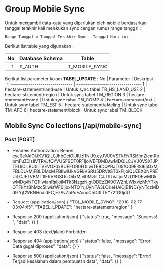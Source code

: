 # Group Mobile Sync

Untuk mengambil data-data yang diperlukan oleh mobile berdasarkan tanggal terakhir kali melakukan sync dengan rumus range tanggal :
```no-highlight
Range Tanggal = Tanggal Terakhir Sync - Tanggal Hari ini
```
Berikut list table yang digunakan :

No | Database Schema | Table
--:| ---- | -----------
 1 | S_AUTH  | T_MOBILE_SYNC

Berikut list parameter kolom **TABEL_UPDATE** :
No | Parameter 					     | Deskripsi
--:| ------------------------------- | ---------------------------------
 1 | hectare-statement/land-use 	 | Untuk sync tabel TR_HS_LAND_USE
 2 | hectare-statement/region  		 | Untuk sync tabel TM_REGION
 3 | hectare-statement/comp          | Untuk sync tabel TM_COMP
 4 | hectare-statement/est           | Untuk sync tabel TM_EST
 5 | hectare-statement/afdeling      | Untuk sync tabel TM_AFD
 6 | hectare-statement/block         | Untuk sync tabel TM_BLOCK

## Mobile Sync Collections [/api/mobile-sync]

### Post [POST]

+ Headers
	Authorization: Bearer eyJ0eXAiOiJKV1QiLCJhbGciOiJIUzI1NiJ9.eyJVU0VSTkFNRSI6ImZlcmRpbmFuZCIsIlVTRVJfQVVUSF9DT0RFIjoiVEFDMDAwMDQiLCJVU0VSX1JPTEUiOiJBU0lTVEVOX0xBUEFOR0FOIiwiTE9DQVRJT05fQ09ERSI6IjQxMjFBLDUxMjFBLDMxMjFBIiwiUkVGRkVSRU5DRV9ST0xFIjoiQUZEX0NPREUiLCJFTVBMT1lFRV9OSUsiOiIxMjM0MzIiLCJJTUVJIjoiMzU1NDEwMDkwMDg4NTQ1IiwianRpIjoiMTk3NzgzNjgtODEzZi00OWZhLWIxMzMtYTkyOTFkYzBhMzc5IiwiaWF0IjoxNTQ1NjUyNTA3LCJleHAiOjE1NDYyNTczMDd9.YjCWBNHoaidEC_EzAvZbPoEArucChO3LTEY72fG0jdU

+ Request (application/json)
	{
		"TGL_MOBILE_SYNC": "2018-02-17 03:04:05",
		"TABEL_UPDATE": "hectare-statement/region"
	}

+ Response 200 (application/json)
	{
		"status": true,
		"message": "Success! ",
		"data": {}
	}
+ Response 403 (text/plain)
	Forbidden

+ Response 404 (application/json)
	{
		"status": false,
		"message": "Error! Data gagal diproses",
		"data": {}
	}

+ Response 500 (application/json)
	{
		"status": false,
		"message": "Error! Terjadi kesalahan dalam pembuatan data",
		"data": {}
	}